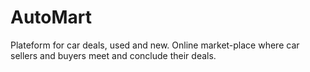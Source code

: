 # AutoMart
Plateform for car deals, used and new. 
Online market-place where car sellers and buyers meet and conclude their deals.
